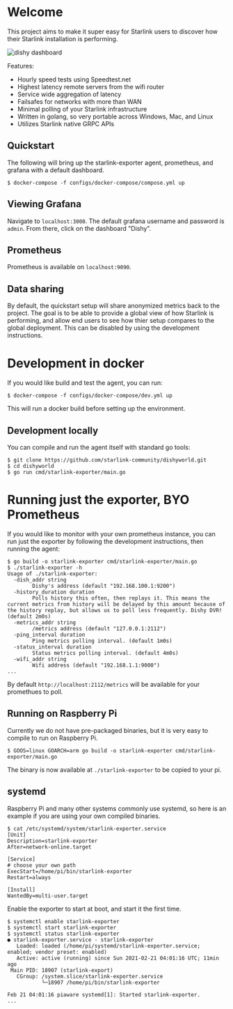 # Welcome

This project aims to make it super easy for Starlink users to discover how their Starlink installation is performing. 

![dishy dashboard](../media/dishy-dashboard.png?raw=true)

Features:
  * Hourly speed tests using Speedtest.net
  * Highest latency remote servers from the wifi router
  * Service wide aggregation of latency
  * Failsafes for networks with more than WAN
  * Minimal polling of your Starlink infrastructure
  * Written in golang, so very portable across Windows, Mac, and Linux
  * Utilizes Starlink native GRPC APIs

## Quickstart

The following will bring up the starlink-exporter agent, prometheus, and grafana with a default dashboard. 

```
$ docker-compose -f configs/docker-compose/compose.yml up
```

## Viewing Grafana

Navigate to `localhost:3000`. The default grafana username and password is `admin`. From there, click on the dashboard "Dishy". 

## Prometheus

Prometheus is available on `localhost:9090`. 

## Data sharing

By default, the quickstart setup will share anonymized metrics back to the project. The goal is to be able to provide a global view of how Starlink is performing, and allow end users to see how thier setup compares to the global deployment. This can be disabled by using the development instructions. 

# Development in docker

If you would like build and test the agent, you can run: 

```
$ docker-compose -f configs/docker-compose/dev.yml up
```

This will run a docker build before setting up the environment. 

## Development locally

You can compile and run the agent itself with standard go tools: 

```
$ git clone https://github.com/starlink-community/dishyworld.git
$ cd dishyworld 
$ go run cmd/starlink-exporter/main.go
```

# Running just the exporter, BYO Prometheus

If you would like to monitor with your own prometheus instance, you can run just the exporter by following the development instructions, then running the agent:

```
$ go build -o starlink-exporter cmd/starlink-exporter/main.go
$ ./starlink-exporter -h
Usage of ./starlink-exporter:
  -dish_addr string
    	Dishy's address (default "192.168.100.1:9200")
  -history_duration duration
    	Polls history this often, then replays it. This means the current metrics from history will be delayed by this amount because of the history replay, but allows us to poll less frequently. Dishy DVR! (default 2m0s)
  -metrics_addr string
    	/metrics address (default "127.0.0.1:2112")
  -ping_interval duration
    	Ping metrics polling interval. (default 1m0s)
  -status_interval duration
    	Status metrics polling interval. (default 4m0s)
  -wifi_addr string
    	Wifi address (default "192.168.1.1:9000")
...
```

By default `http://localhost:2112/metrics` will be available for your promethues to poll. 

## Running on Raspberry Pi

Currently we do not have pre-packaged binaries, but it is very easy to compile to run on Raspberry Pi.

```
$ GOOS=linux GOARCH=arm go build -o starlink-exporter cmd/starlink-exporter/main.go
```

The binary is now available at `./starlink-exporter` to be copied to your pi. 

## systemd

Raspberry Pi and many other systems commonly use systemd, so here is an example if you are using your own compiled binaries. 

```
$ cat /etc/systemd/system/starlink-exporter.service 
[Unit]
Description=starlink-exporter
After=network-online.target

[Service]
# choose your own path
ExecStart=/home/pi/bin/starlink-exporter 
Restart=always

[Install]
WantedBy=multi-user.target
```

Enable the exporter to start at boot, and start it the first time. 

```
$ systemctl enable starlink-exporter
$ systemctl start starlink-exporter
$ systemctl status starlink-exporter
● starlink-exporter.service - starlink-exporter
   Loaded: loaded (/home/pi/systemd/starlink-exporter.service; enabled; vendor preset: enabled)
   Active: active (running) since Sun 2021-02-21 04:01:16 UTC; 11min ago
 Main PID: 18907 (starlink-export)
   CGroup: /system.slice/starlink-exporter.service
           └─18907 /home/pi/bin/starlink-exporter

Feb 21 04:01:16 piaware systemd[1]: Started starlink-exporter.
...
```
